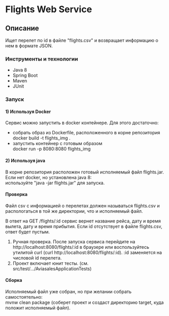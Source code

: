 # Flights Web Service

## Описание
Ищет перелет по id в файле "flights.csv" и возвращает информацию о нем в формате JSON.


### Инструменты и технологии
* Java 8
* Spring Boot
* Maven
* JUnit

### Запуск
#### 1) Используя Docker
Сервис можно запустить в docker контейнере. Для этого достаточно:
* собрать образ из Dockerfile, расположенного в корне репозитория  
 docker build -t flights_img .
* запустить контейнер с готовым образом  
 docker run -p 8080:8080 flights_img


#### 2) Используя java
В корне репозитория расположен готовый исполняемый файл flights.jar. Если нет docker, но установлена java 8:  
используйте "java -jar flights.jar" для запуска.

#### Проверка
Файл csv с информацией о перелетах должен называться flights.csv и распологаться в той же директории, что и исполняемый файл. 

В ответ на GET /flights/:id сервис вернет название рейса, дату и время вылета, дату и время прибытия. 
Если id отсутствует в файле flights.csv, ответ будет пустым.
1) Ручная проверка. После запуска сервиса перейдите на http://localhost:8080/flights/:id в браузере или воспользуйтесь утилитой curl (curl http://localhost:8080/flights/:id).
   :id заменяется на числовой id перелета.
2) Проект включает юнит тесты. (см. src/test/.../AviasalesApplicationTests)

#### Сборка
Исполняемый файл уже собран, но при желании собрать самостоятельно:  
mvnw clean package (соберет проект и создаст директорию target, куда положит исполняемый файл).


